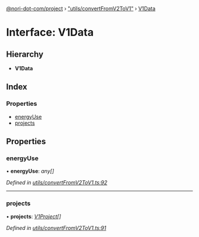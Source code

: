 [@nori-dot-com/project](../README.md) › ["utils/convertFromV2ToV1"](../modules/_utils_convertfromv2tov1_.md) › [V1Data](_utils_convertfromv2tov1_.v1data.md)

# Interface: V1Data

## Hierarchy

* **V1Data**

## Index

### Properties

* [energyUse](_utils_convertfromv2tov1_.v1data.md#energyuse)
* [projects](_utils_convertfromv2tov1_.v1data.md#projects)

## Properties

###  energyUse

• **energyUse**: *any[]*

*Defined in [utils/convertFromV2ToV1.ts:92](https://github.com/nori-dot-eco/nori-dot-com/blob/1131583/packages/project/src/utils/convertFromV2ToV1.ts#L92)*

___

###  projects

• **projects**: *[V1Project](_utils_convertfromv2tov1_.v1project.md)[]*

*Defined in [utils/convertFromV2ToV1.ts:91](https://github.com/nori-dot-eco/nori-dot-com/blob/1131583/packages/project/src/utils/convertFromV2ToV1.ts#L91)*
